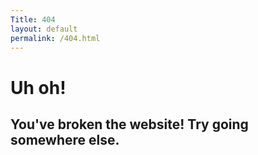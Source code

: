 ```yaml
---
Title: 404
layout: default
permalink: /404.html
---
```


# Uh oh!
## You've broken the website! Try going somewhere else.

